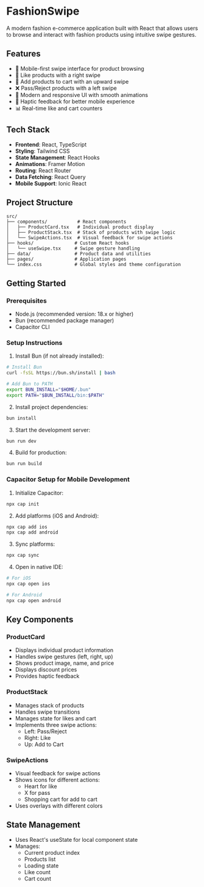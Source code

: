 # FashionSwipe

A modern fashion e-commerce application built with React that allows users to browse and interact with fashion products using intuitive swipe gestures.

## Features

- 📱 Mobile-first swipe interface for product browsing
- 💖 Like products with a right swipe
- 🛒 Add products to cart with an upward swipe
- ❌ Pass/Reject products with a left swipe
- 🎨 Modern and responsive UI with smooth animations
- 📱 Haptic feedback for better mobile experience
- 📊 Real-time like and cart counters

## Tech Stack

- **Frontend**: React, TypeScript
- **Styling**: Tailwind CSS
- **State Management**: React Hooks
- **Animations**: Framer Motion
- **Routing**: React Router
- **Data Fetching**: React Query
- **Mobile Support**: Ionic React

## Project Structure

```
src/
├── components/           # React components
│   ├── ProductCard.tsx   # Individual product display
│   ├── ProductStack.tsx  # Stack of products with swipe logic
│   └── SwipeActions.tsx  # Visual feedback for swipe actions
├── hooks/               # Custom React hooks
│   └── useSwipe.tsx     # Swipe gesture handling
├── data/                # Product data and utilities
├── pages/               # Application pages
└── index.css            # Global styles and theme configuration
```

## Getting Started

### Prerequisites
- Node.js (recommended version: 18.x or higher)
- Bun (recommended package manager)
- Capacitor CLI

### Setup Instructions

1. Install Bun (if not already installed):
```bash
# Install Bun
curl -fsSL https://bun.sh/install | bash

# Add Bun to PATH
export BUN_INSTALL="$HOME/.bun"
export PATH="$BUN_INSTALL/bin:$PATH"
```

2. Install project dependencies:
```bash
bun install
```

3. Start the development server:
```bash
bun run dev
```

4. Build for production:
```bash
bun run build
```

### Capacitor Setup for Mobile Development

1. Initialize Capacitor:
```bash
npx cap init
```

2. Add platforms (iOS and Android):
```bash
npx cap add ios
npx cap add android
```

3. Sync platforms:
```bash
npx cap sync
```

4. Open in native IDE:
```bash
# For iOS
npx cap open ios

# For Android
npx cap open android
```

## Key Components

### ProductCard
- Displays individual product information
- Handles swipe gestures (left, right, up)
- Shows product image, name, and price
- Displays discount prices
- Provides haptic feedback

### ProductStack
- Manages stack of products
- Handles swipe transitions
- Manages state for likes and cart
- Implements three swipe actions:
  - Left: Pass/Reject
  - Right: Like
  - Up: Add to Cart

### SwipeActions
- Visual feedback for swipe actions
- Shows icons for different actions:
  - Heart for like
  - X for pass
  - Shopping cart for add to cart
- Uses overlays with different colors

## State Management

- Uses React's useState for local component state
- Manages:
  - Current product index
  - Products list
  - Loading state
  - Like count
  - Cart count